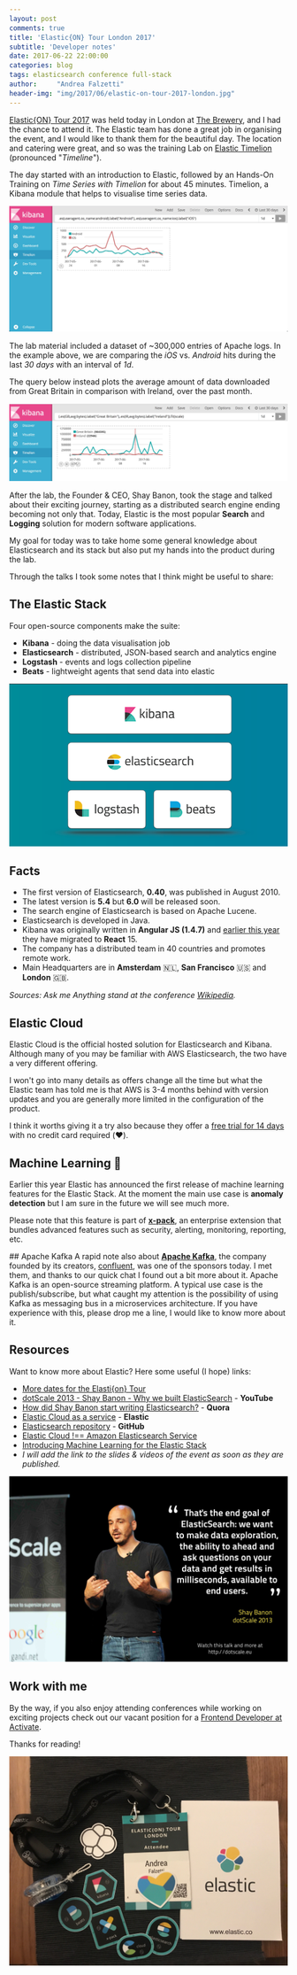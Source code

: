 ```yaml
---
layout: post
comments: true
title: 'Elastic{ON} Tour London 2017'
subtitle: 'Developer notes'
date: 2017-06-22 22:00:00
categories: blog
tags: elasticsearch conference full-stack
author:     "Andrea Falzetti"
header-img: "img/2017/06/elastic-on-tour-2017-london.jpg"
---
```


[Elastic{ON} Tour 2017](https://www.elastic.co/elasticon/tour/2017/london) was held today in London at [The Brewery](https://www.thebrewery.co.uk/), and I had the chance to attend it. The Elastic team has done a great job in organising the event, and I would like to thank them for the beautiful day. The location and catering were great, and so was the training Lab on [Elastic Timelion](https://www.elastic.co/blog/timelion-timeline) (pronounced "_Timeline_").

The day started with an introduction to Elastic, followed by an Hands-On Training on _Time Series with Timelion_ for about 45 minutes. Timelion, a Kibana module that helps to visualise time series data.

![elastic-tour-london-2017-timelion-android-vs-ios](/img/2017/06/elastic-tour-london-2017-timelion-android-vs-ios.jpg)

The lab material included a dataset of ~300,000 entries of Apache logs. In the example above, we are comparing the _iOS_ vs. _Android_ hits during the last _30 days_ with an interval of _1d_.

The query below instead plots the average amount of data downloaded from Great Britain in comparison with Ireland, over the past month.

![elastic-tour-london-2017-timelion-countries-query](/img/2017/06/elastic-tour-london-2017-timelion-countries-query.jpg)

After the lab, the Founder & CEO, Shay Banon, took the stage and talked about their exciting journey, starting as a distributed search engine ending becoming not only that. Today, Elastic is the most popular **Search** and **Logging** solution for modern software applications.

My goal for today was to take home some general knowledge about Elasticsearch and its stack but also put my hands into the product during the lab.

Through the talks I took some notes that I think might be useful to share:

## The Elastic Stack

Four open-source components make the suite:

* **Kibana** - doing the data visualisation job
* **Elasticsearch** - distributed, JSON-based search and analytics engine
* **Logstash** -  events and logs collection pipeline
* **Beats** - lightweight agents that send data into elastic

![the-elastic-stack-thumb](/img/2017/06/the-elastic-stack-thumb.png)

## Facts
* The first version of Elasticsearch, **0.40**, was published in August 2010.
* The latest version is **5.4** but **6.0** will be released soon.
* The search engine of Elasticsearch is based on Apache Lucene.
* Elasticsearch is developed in Java.
* Kibana was originally written in **Angular JS (1.4.7)** and [earlier this year](https://github.com/elastic/kibana/issues/10271) they have migrated to **React** 15.
* The company has a distributed team in 40 countries and promotes remote work.
* Main Headquarters are in **Amsterdam** 🇳🇱, **San Francisco** 🇺🇸 and **London** 🇬🇧.

_Sources: Ask me Anything stand at the conference [Wikipedia](https://en.wikipedia.org/wiki/Elasticsearch)._

## Elastic Cloud
Elastic Cloud is the official hosted solution for Elasticsearch and Kibana. Although many of you may be familiar with AWS Elasticsearch, the two have a very different offering.

I won't go into many details as offers change all the time but what the Elastic team has told me is that AWS is 3-4 months behind with version updates and you are generally more limited in the configuration of the product.

I think it worths giving it a try also because they offer a [free trial for 14 days](https://www.elastic.co/cloud/as-a-service/signup) with no credit card required (❤️).

## Machine Learning 🍭
Earlier this year Elastic has announced the first release of machine learning features for the Elastic Stack. At the moment the main use case is **anomaly detection** but I am sure in the future we will see much more.

Please note that this feature is part of **[x-pack](https://www.elastic.co/guide/en/x-pack/current/xpack-introduction.html)**, an enterprise extension that bundles advanced features such as security, alerting, monitoring, reporting, etc.

## Apache Kafka
A rapid note also about **[Apache Kafka](https://kafka.apache.org/)**, the company founded by its creators, [confluent](https://www.confluent.io/), was one of the sponsors today. I met them, and thanks to our quick chat I found out a bit more about it. Apache Kafka is an open-source streaming platform. A typical use case is the publish/subscribe, but what caught my attention is the possibility of using Kafka as messaging bus in a microservices architecture. If you have experience with this, please drop me a line, I would like to know more about it.

## Resources
Want to know more about Elastic? Here some useful (I hope)
links:

* [More dates for the Elasti{on} Tour](https://www.elastic.co/elasticon/updates)
* [dotScale 2013 - Shay Banon - Why we built ElasticSearch](http://www.youtube.com/watch?v=fEsmydn747c) - **YouTube**
* [How did Shay Banon start writing Elasticsearch?](https://www.quora.com/How-did-Shay-Banon-start-writing-Elasticsearch-How-much-knowledge-does-he-have-on-programming-stuff) - **Quora**
* [Elastic Cloud as a service](https://www.elastic.co/cloud/as-a-service) - **Elastic**
* [Elasticsearch repository](https://github.com/elastic/elasticsearch) - **GitHub**
* [Elastic Cloud !== Amazon Elasticsearch Service](https://www.elastic.co/blog/hosted-elasticsearch-services-roundup-elastic-cloud-and-amazon-elasticsearch-service)
* [Introducing Machine Learning for the Elastic Stack](https://www.elastic.co/blog/introducing-machine-learning-for-the-elastic-stack)
* _I will add the link to the slides & videos of the event as soon as they are published._

[![dotScale-2013-shay-banon-why-we-built-elasticsearch](/img/2017/06/dotScale-2013-shay-banon-why-we-built-elasticsearch.jpg)](http://www.youtube.com/watch?v=fEsmydn747c)

## Work with me
By the way, if you also enjoy attending conferences while working on exciting projects check out our vacant position for a [Frontend Developer at Activate](http://bit.ly/Activate-Jobs-FrontEnd).

Thanks for reading!


![elastic-tour-london-2017-gadgets](/img/2017/06/elastic-tour-london-2017-gadgets.jpg)
